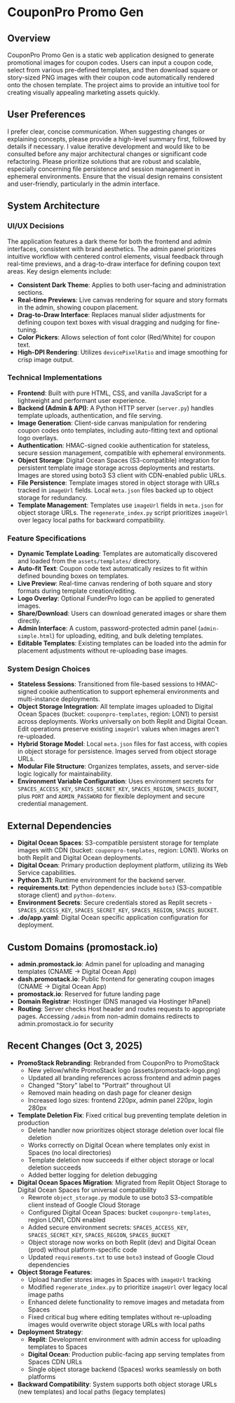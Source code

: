 # CouponPro Promo Gen

## Overview
CouponPro Promo Gen is a static web application designed to generate promotional images for coupon codes. Users can input a coupon code, select from various pre-defined templates, and then download square or story-sized PNG images with their coupon code automatically rendered onto the chosen template. The project aims to provide an intuitive tool for creating visually appealing marketing assets quickly.

## User Preferences
I prefer clear, concise communication. When suggesting changes or explaining concepts, please provide a high-level summary first, followed by details if necessary. I value iterative development and would like to be consulted before any major architectural changes or significant code refactoring. Please prioritize solutions that are robust and scalable, especially concerning file persistence and session management in ephemeral environments. Ensure that the visual design remains consistent and user-friendly, particularly in the admin interface.

## System Architecture

### UI/UX Decisions
The application features a dark theme for both the frontend and admin interfaces, consistent with brand aesthetics. The admin panel prioritizes intuitive workflow with centered control elements, visual feedback through real-time previews, and a drag-to-draw interface for defining coupon text areas. Key design elements include:
- **Consistent Dark Theme**: Applies to both user-facing and administration sections.
- **Real-time Previews**: Live canvas rendering for square and story formats in the admin, showing coupon placement.
- **Drag-to-Draw Interface**: Replaces manual slider adjustments for defining coupon text boxes with visual dragging and nudging for fine-tuning.
- **Color Pickers**: Allows selection of font color (Red/White) for coupon text.
- **High-DPI Rendering**: Utilizes `devicePixelRatio` and image smoothing for crisp image output.

### Technical Implementations
- **Frontend**: Built with pure HTML, CSS, and vanilla JavaScript for a lightweight and performant user experience.
- **Backend (Admin & API)**: A Python HTTP server (`server.py`) handles template uploads, authentication, and file serving.
- **Image Generation**: Client-side canvas manipulation for rendering coupon codes onto templates, including auto-fitting text and optional logo overlays.
- **Authentication**: HMAC-signed cookie authentication for stateless, secure session management, compatible with ephemeral environments.
- **Object Storage**: Digital Ocean Spaces (S3-compatible) integration for persistent template image storage across deployments and restarts. Images are stored using boto3 S3 client with CDN-enabled public URLs.
- **File Persistence**: Template images stored in object storage with URLs tracked in `imageUrl` fields. Local `meta.json` files backed up to object storage for redundancy.
- **Template Management**: Templates use `imageUrl` fields in `meta.json` for object storage URLs. The `regenerate_index.py` script prioritizes `imageUrl` over legacy local paths for backward compatibility.

### Feature Specifications
- **Dynamic Template Loading**: Templates are automatically discovered and loaded from the `assets/templates/` directory.
- **Auto-fit Text**: Coupon code text automatically resizes to fit within defined bounding boxes on templates.
- **Live Preview**: Real-time canvas rendering of both square and story formats during template creation/editing.
- **Logo Overlay**: Optional FunderPro logo can be applied to generated images.
- **Share/Download**: Users can download generated images or share them directly.
- **Admin Interface**: A custom, password-protected admin panel (`admin-simple.html`) for uploading, editing, and bulk deleting templates.
- **Editable Templates**: Existing templates can be loaded into the admin for placement adjustments without re-uploading base images.

### System Design Choices
- **Stateless Sessions**: Transitioned from file-based sessions to HMAC-signed cookie authentication to support ephemeral environments and multi-instance deployments.
- **Object Storage Integration**: All template images uploaded to Digital Ocean Spaces (bucket: `couponpro-templates`, region: LON1) to persist across deployments. Works universally on both Replit and Digital Ocean. Edit operations preserve existing `imageUrl` values when images aren't re-uploaded.
- **Hybrid Storage Model**: Local `meta.json` files for fast access, with copies in object storage for persistence. Images served from object storage URLs.
- **Modular File Structure**: Organizes templates, assets, and server-side logic logically for maintainability.
- **Environment Variable Configuration**: Uses environment secrets for `SPACES_ACCESS_KEY`, `SPACES_SECRET_KEY`, `SPACES_REGION`, `SPACES_BUCKET`, plus `PORT` and `ADMIN_PASSWORD` for flexible deployment and secure credential management.

## External Dependencies
- **Digital Ocean Spaces**: S3-compatible persistent storage for template images with CDN (bucket: `couponpro-templates`, region: LON1). Works on both Replit and Digital Ocean deployments.
- **Digital Ocean**: Primary production deployment platform, utilizing its Web Service capabilities.
- **Python 3.11**: Runtime environment for the backend server.
- **requirements.txt**: Python dependencies include `boto3` (S3-compatible storage client) and `python-dotenv`.
- **Environment Secrets**: Secure credentials stored as Replit secrets - `SPACES_ACCESS_KEY`, `SPACES_SECRET_KEY`, `SPACES_REGION`, `SPACES_BUCKET`.
- **.do/app.yaml**: Digital Ocean specific application configuration for deployment.

## Custom Domains (promostack.io)
- **admin.promostack.io**: Admin panel for uploading and managing templates (CNAME → Digital Ocean App)
- **dash.promostack.io**: Public frontend for generating coupon images (CNAME → Digital Ocean App)
- **promostack.io**: Reserved for future landing page
- **Domain Registrar**: Hostinger (DNS managed via Hostinger hPanel)
- **Routing**: Server checks Host header and routes requests to appropriate pages. Accessing `/admin` from non-admin domains redirects to admin.promostack.io for security

## Recent Changes (Oct 3, 2025)
- **PromoStack Rebranding**: Rebranded from CouponPro to PromoStack
  - New yellow/white PromoStack logo (assets/promostack-logo.png)
  - Updated all branding references across frontend and admin pages
  - Changed "Story" label to "Portrait" throughout UI
  - Removed main heading on dash page for cleaner design
  - Increased logo sizes: frontend 220px, admin panel 220px, login 280px
- **Template Deletion Fix**: Fixed critical bug preventing template deletion in production
  - Delete handler now prioritizes object storage deletion over local file deletion
  - Works correctly on Digital Ocean where templates only exist in Spaces (no local directories)
  - Template deletion now succeeds if either object storage or local deletion succeeds
  - Added better logging for deletion debugging
- **Digital Ocean Spaces Migration**: Migrated from Replit Object Storage to Digital Ocean Spaces for universal compatibility
  - Rewrote `object_storage.py` module to use boto3 S3-compatible client instead of Google Cloud Storage
  - Configured Digital Ocean Spaces: bucket `couponpro-templates`, region LON1, CDN enabled
  - Added secure environment secrets: `SPACES_ACCESS_KEY`, `SPACES_SECRET_KEY`, `SPACES_REGION`, `SPACES_BUCKET`
  - Object storage now works on both Replit (dev) and Digital Ocean (prod) without platform-specific code
  - Updated `requirements.txt` to use `boto3` instead of Google Cloud dependencies
- **Object Storage Features**: 
  - Upload handler stores images in Spaces with `imageUrl` tracking
  - Modified `regenerate_index.py` to prioritize `imageUrl` over legacy local image paths
  - Enhanced delete functionality to remove images and metadata from Spaces
  - Fixed critical bug where editing templates without re-uploading images would overwrite object storage URLs with local paths
- **Deployment Strategy**: 
  - **Replit**: Development environment with admin access for uploading templates to Spaces
  - **Digital Ocean**: Production public-facing app serving templates from Spaces CDN URLs
  - Single object storage backend (Spaces) works seamlessly on both platforms
- **Backward Compatibility**: System supports both object storage URLs (new templates) and local paths (legacy templates)
